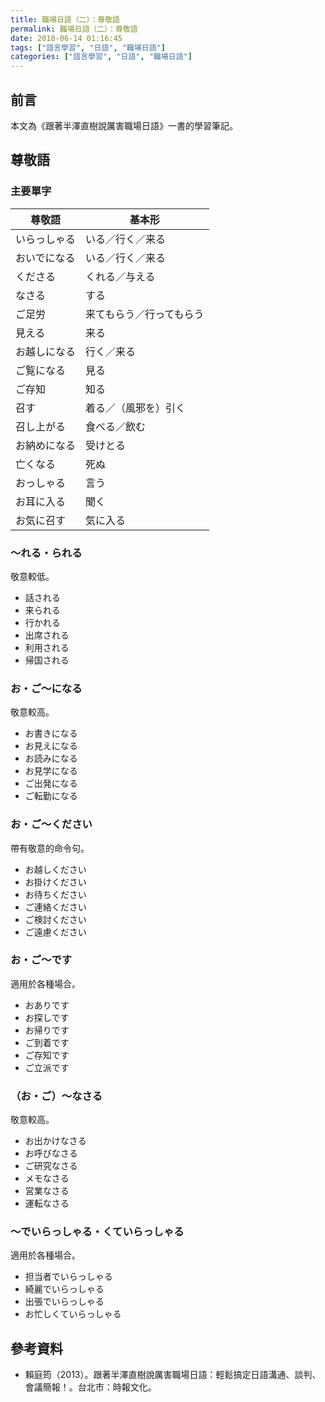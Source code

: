```yaml
---
title: 職場日語（二）：尊敬語
permalink: 職場日語（二）：尊敬語
date: 2018-06-14 01:16:45
tags: ["語言學習", "日語", "職場日語"]
categories: ["語言學習", "日語", "職場日語"]
---
```


## 前言

本文為《跟著半澤直樹說厲害職場日語》一書的學習筆記。

## 尊敬語

### 主要單字

| 尊敬語       | 基本形                   |
| ------------ | ------------------------ |
| いらっしゃる | いる／行く／来る         |
| おいでになる | いる／行く／来る         |
| くださる     | くれる／与える           |
| なさる       | する                     |
| ご足労       | 来てもらう／行ってもらう |
| 見える       | 来る                     |
| お越しになる | 行く／来る               |
| ご覧になる   | 見る                     |
| ご存知       | 知る                     |
| 召す         | 着る／（風邪を）引く     |
| 召し上がる   | 食べる／飲む             |
| お納めになる | 受けとる                 |
| 亡くなる     | 死ぬ                     |
| おっしゃる   | 言う                     |
| お耳に入る   | 聞く                     |
| お気に召す   | 気に入る                 |

### ～れる・られる

敬意較低。

- 話される
- 来られる
- 行かれる
- 出席される
- 利用される
- 帰国される

### お・ご～になる

敬意較高。

- お書きになる
- お見えになる
- お読みになる
- お見学になる
- ご出発になる
- ご転勤になる

### お・ご～ください

帶有敬意的命令句。

- お越しください
- お掛けください
- お待ちください
- ご連絡ください
- ご検討ください
- ご遠慮ください

### お・ご～です

適用於各種場合。

- おありです
- お探しです
- お帰りです
- ご到着です
- ご存知です
- ご立派です

### （お・ご）～なさる

敬意較高。

- お出かけなさる
- お呼びなさる
- ご研究なさる
- メモなさる
- 営業なさる
- 運転なさる

### ～でいらっしゃる・くていらっしゃる

適用於各種場合。

- 担当者でいらっしゃる
- 綺麗でいらっしゃる
- 出張でいらっしゃる
- お忙しくていらっしゃる

## 參考資料

- 賴庭筠（2013）。跟著半澤直樹說厲害職場日語：輕鬆搞定日語溝通、談判、會議簡報！。台北市：時報文化。
